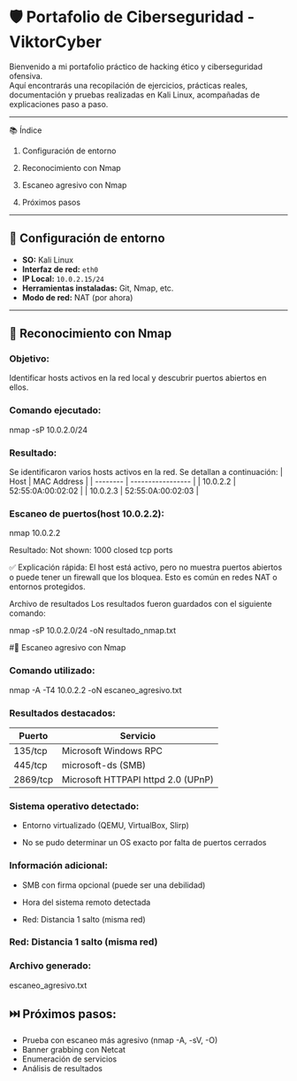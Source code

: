 # 🛡️ Portafolio de Ciberseguridad - ViktorCyber

Bienvenido a mi portafolio práctico de hacking ético y ciberseguridad ofensiva.  
Aquí encontrarás una recopilación de ejercicios, prácticas reales, documentación y pruebas realizadas en Kali Linux, acompañadas de explicaciones paso a paso.

---

📚 Índice
1. Configuración de entorno

2. Reconocimiento con Nmap

3. Escaneo agresivo con Nmap

4. Próximos pasos

---

## 🧰 Configuración de entorno

- **SO:** Kali Linux
- **Interfaz de red:** `eth0`
- **IP Local:** `10.0.2.15/24`
- **Herramientas instaladas:** Git, Nmap, etc.
- **Modo de red:** NAT (por ahora)

---

## 🔎 Reconocimiento con Nmap

### Objetivo:
Identificar hosts activos en la red local y descubrir puertos abiertos en ellos.

### Comando ejecutado:

nmap -sP 10.0.2.0/24


### Resultado:
Se identificaron varios hosts activos en la red. Se detallan a continuación:
| Host     | MAC Address       |
| -------- | ----------------- |
| 10.0.2.2 | 52:55:0A:00:02:02 |
| 10.0.2.3 | 52:55:0A:00:02:03 |


### Escaneo de puertos(host 10.0.2.2):
nmap 10.0.2.2


Resultado:
Not shown: 1000 closed tcp ports

✅ Explicación rápida:
El host está activo, pero no muestra puertos abiertos o puede tener un firewall que los bloquea. Esto es común en redes NAT o entornos protegidos.

Archivo de resultados
Los resultados fueron guardados con el siguiente comando:

nmap -sP 10.0.2.0/24 -oN resultado_nmap.txt



#🔎 Escaneo agresivo con Nmap

### Comando utilizado:
nmap -A -T4 10.0.2.2 -oN escaneo_agresivo.txt


### Resultados destacados:
| Puerto   | Servicio                           |
| -------- | ---------------------------------- |
| 135/tcp  | Microsoft Windows RPC              |
| 445/tcp  | microsoft-ds (SMB)                 |
| 2869/tcp | Microsoft HTTPAPI httpd 2.0 (UPnP) |

### Sistema operativo detectado:

- Entorno virtualizado (QEMU, VirtualBox, Slirp)

- No se pudo determinar un OS exacto por falta de puertos cerrados

### Información adicional:

- SMB con firma opcional (puede ser una debilidad)

- Hora del sistema remoto detectada

- Red: Distancia 1 salto (misma red)

### Red: Distancia 1 salto (misma red)

### Archivo generado:
escaneo_agresivo.txt

## ⏭️ Próximos pasos:
- Prueba con escaneo más agresivo (nmap -A, -sV, -O)
- Banner grabbing con Netcat
- Enumeración de servicios
- Análisis de resultados
